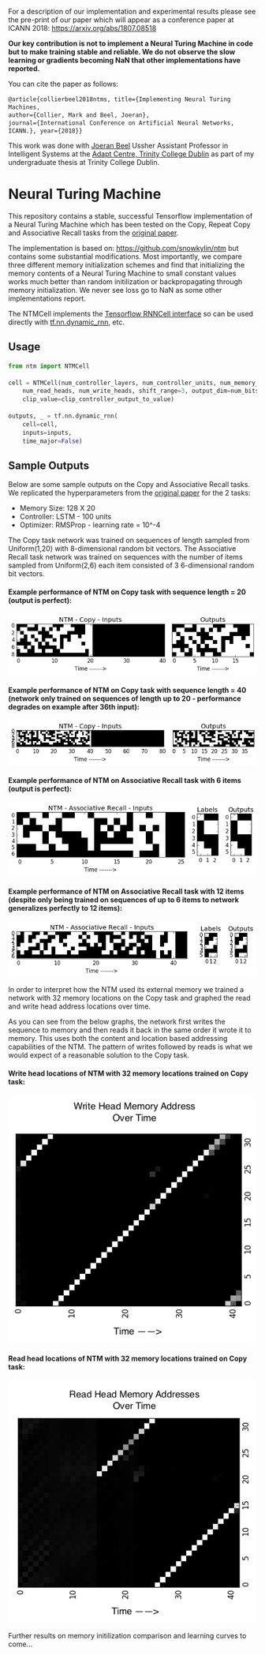 For a description of our implementation and experimental results please see the pre-print of our paper which will appear as a conference paper at ICANN 2018: https://arxiv.org/abs/1807.08518

**Our key contribution is not to implement a Neural Turing Machine in code but to make training stable and reliable. We do not observe the slow learning or gradients becoming NaN that other implementations have reported.**

You can cite the paper as follows:

```
@article{collierbeel2018ntms, title={Implementing Neural Turing Machines,
author={Collier, Mark and Beel, Joeran},
journal={International Conference on Artificial Neural Networks, ICANN.}, year={2018}}
```

This work was done with [Joeran Beel](https://www.scss.tcd.ie/joeran.beel/) Ussher Assistant Professor in Intelligent Systems
at the [Adapt Centre, Trinity College Dublin](https://www.adaptcentre.ie/) as part of my undergraduate thesis at Trinity College Dublin.

# Neural Turing Machine

This repository contains a stable, successful Tensorflow implementation of a Neural Turing Machine which has been tested on the Copy, Repeat Copy and Associative Recall tasks from the [original paper](https://arxiv.org/abs/1410.5401).

The implementation is based on: https://github.com/snowkylin/ntm but contains some substantial modifications. Most importantly, we compare three different memory initialization schemes and find that initializing the memory contents of a Neural Turing Machine to small constant values works much better than random initilization or backpropagating through memory initialization. We never see loss go to NaN as some other implementations report.

The NTMCell implements the [Tensorflow RNNCell interface](https://www.tensorflow.org/api_docs/python/tf/contrib/rnn/RNNCell) so can be used directly with [tf.nn.dynamic_rnn](https://www.tensorflow.org/api_docs/python/tf/nn/dynamic_rnn), etc.

## Usage

```python
from ntm import NTMCell

cell = NTMCell(num_controller_layers, num_controller_units, num_memory_locations, memory_size,
    num_read_heads, num_write_heads, shift_range=3, output_dim=num_bits_per_output_vector,
    clip_value=clip_controller_output_to_value)

outputs, _ = tf.nn.dynamic_rnn(
    cell=cell,
    inputs=inputs,
    time_major=False)
```

## Sample Outputs

Below are some sample outputs on the Copy and Associative Recall tasks. We replicated the hyperparameters from the [original paper](https://arxiv.org/abs/1410.5401) for the 2 tasks:

- Memory Size: 128 X 20
- Controller: LSTM - 100 units
- Optimizer: RMSProp - learning rate = 10^-4

The Copy task network was trained on sequences of length sampled from Uniform(1,20) with 8-dimensional random bit vectors. The Associative Recall task network was trained on sequences with the number of items sampled from Uniform(2,6) each item consisted of 3 6-dimensional random bit vectors.

#### Example performance of NTM on Copy task with sequence length = 20 (output is perfect):
![Neural Turing Machine Copy Task - Seq len=20](/img/copy_ntm_20_0.png)

#### Example performance of NTM on Copy task with sequence length = 40 (network only trained on sequences of length up to 20 - performance degrades on example after 36th input):
![Neural Turing Machine Copy Task - Seq len=40](/img/copy_ntm_40_1.png)

#### Example performance of NTM on Associative Recall task with 6 items (output is perfect):
![Neural Turing Machine Associate Recall Task - Seq len=6 items](/img/associative_recall_ntm_6_0.png)

#### Example performance of NTM on Associative Recall task with 12 items (despite only being trained on sequences of up to 6 items to network generalizes perfectly to 12 items):
![Neural Turing Machine Associate Recall Task - Seq len=12 items](/img/associative_recall_ntm_12_0.png)

In order to interpret how the NTM used its external memory we trained a network with 32 memory locations on the Copy task and graphed the read and write head address locations over time.

As you can see from the below graphs, the network first writes the sequence to memory and then reads it back in the same order it wrote it to memory. This uses both the content and location based addressing capabilities of the NTM. The pattern of writes followed by reads is what we would expect of a reasonable solution to the Copy task.

#### Write head locations of NTM with 32 memory locations trained on Copy task:
![Write head locations of NTM with 32 memory locations trained on Copy task](/img/ntm_copy_write_head.png)

#### Read head locations of NTM with 32 memory locations trained on Copy task:
![Read head locations of NTM with 32 memory locations trained on Copy task](/img/ntm_copy_read_head.png)

Further results on memory initilization comparison and learning curves to come...
